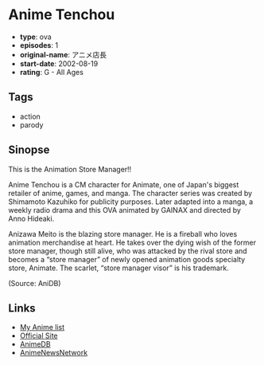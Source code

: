 # Anime Tenchou

-   **type**: ova
-   **episodes**: 1
-   **original-name**: アニメ店長
-   **start-date**: 2002-08-19
-   **rating**: G - All Ages

## Tags

-   action
-   parody

## Sinopse

This is the Animation Store Manager!!

Anime Tenchou is a CM character for Animate, one of Japan's biggest retailer of anime, games, and manga. The character series was created by Shimamoto Kazuhiko for publicity purposes. Later adapted into a manga, a weekly radio drama and this OVA animated by GAINAX and directed by Anno Hideaki.

Anizawa Meito is the blazing store manager. He is a fireball who loves animation merchandise at heart. He takes over the dying wish of the former store manager, though still alive, who was attacked by the rival store and becomes a “store manager” of newly opened animation goods specialty store, Animate. The scarlet, “store manager visor” is his trademark.

(Source: AniDB)

## Links

-   [My Anime list](https://myanimelist.net/anime/3080/Anime_Tenchou)
-   [Official Site](http://www.animate.co.jp/aniten/)
-   [AnimeDB](http://anidb.info/perl-bin/animedb.pl?show=anime&aid=5315)
-   [AnimeNewsNetwork](http://www.animenewsnetwork.com/encyclopedia/anime.php?id=358)
